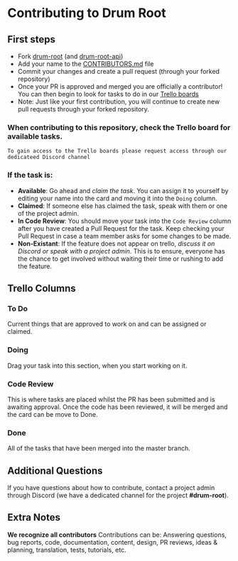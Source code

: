 # Contributing to Drum Root

## First steps

- Fork [drum-root](https://github.com/zero-to-mastery/drum-root) (and [drum-root-api](https://github.com/zero-to-mastery/drum-root-api))
- Add your name to the [CONTRIBUTORS.md](https://github.com/zero-to-mastery/drum-root/blob/master/CONTRIBUTORS.md) file
- Commit your changes and create a pull request (through your forked repository)
- Once your PR is approved and merged you are officially a contributor! You can then begin to look for tasks to do in our [Trello boards](https://trello.com/drumroot/home)
- Note: Just like your first contribution, you will continue to create new pull requests through your forked repository.

### When contributing to this repository, check the Trello board for available tasks.

`To gain access to the Trello boards please request access through our dedicateed Discord channel`

### If the task is:

- **Available**: Go ahead and _claim the task_. You can assign it to yourself by editing your name into the card and moving it into the `Doing` column.
- **Claimed**: If someone else has claimed the task, speak with them or one of the project admin.
- **In Code Review**: You should move your task into the `Code Review` column after you have created a Pull Request for the task. Keep checking your Pull Request in case a team member asks for some changes to be made.
- **Non-Existant**: If the feature does not appear on trello, _discuss it on Discord or speak with a project admin_. This is to ensure, everyone has the chance to get involved without waiting their time or rushing to add the feature.

## Trello Columns

### To Do

Current things that are approved to work on and can be assigned or claimed.

### Doing

Drag your task into this section, when you start working on it.

### Code Review

This is where tasks are placed whilst the PR has been submitted and is awaiting approval. Once the code has been reviewed, it will be merged and the card can be move to Done.

### Done

All of the tasks that have been merged into the master branch.

## Additional Questions

If you have questions about how to contribute, contact a project admin through Discord (we have a dedicated channel for the project **#drum-root**).

## Extra Notes

**We recognize all contributors**
Contributions can be:
Answering questions, bug reports, code, documentation, content, design, PR reviews, ideas & planning, translation, tests, tutorials, etc.
